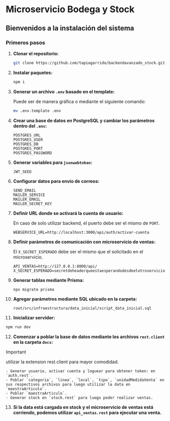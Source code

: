 # Microservicio Bodega y Stock

## Bienvenidos a la instalación del sistema

### Primeros pasos

1. **Clonar el repositorio:**

   ```bash
   git clone https://github.com/tapiagarrido/backendavanzado_stock.git
   ```

2. **Instalar paquetes:**

   ```bash
   npm i
   ```

3. **Generar un archivo `.env` basado en el template:**

   Puede ser de manera gráfica o mediante el siguiente comando:

   ```bash
   mv .env.template .env
   ```

4. **Crear una base de datos en PostgreSQL y cambiar los parámetros dentro del `.env`:**

   ```env
   POSTGRES_URL
   POSTGRES_USER
   POSTGRES_DB
   POSTGRES_PORT
   POSTGRES_PASSWORD
   ```

5. **Generar variables para `jsonwebtoken`:**

   ```env
   JWT_SEED
   ```

6. **Configurar datos para envío de correos:**

   ```env
   SEND_EMAIL
   MAILER_SERVICE
   MAILER_EMAIL
   MAILER_SECRET_KEY
   ```

7. **Definir URL donde se activará la cuenta de usuario:**

   En caso de solo utilizar backend, el puerto debe ser el mismo de `PORT`.

   ```env
   WEBSERVICE_URL=http://localhost:3000/api/auth/activar-cuenta
   ```

8. **Definir parámetros de comunicación con microservicio de ventas:**

   El `X_SECRET_ESPERADO` debe ser el mismo que el solicitado en el microservicio.

   ```env
   API_VENTAS=http://127.0.0.1:8000/api/
   X_SECRET_ESPERADO=secretdeheaderqueestaesperandodesdeelotroservicio
   ```

9. **Generar tablas mediante Prisma:**

   ```bash
   npx migrate prisma
   ```

10. **Agregar parámetros mediante SQL ubicado en la carpeta:**

    `root/src/infraestructura/data_inicial/script_data_inicial.sql`

11. **Inicializar servidor:**

   ```bash
   npm run dev
   ```

12. **Comenzar a poblar la base de datos mediante los archivos `rest.client` en la carpeta `docs`:**

> [!IMPORTANT]
> utilizar la extension rest.client para mayor comodidad.

    - Generar usuario, activar cuenta y loguear para obtener token: en `auth.rest`.
    - Poblar `categoria`, `linea`, `local`, `tipo`, `unidadMedidaVenta` en sus respectivos archivos para luego utilizar la data en `maestraArticulo`.
    - Poblar `maestraArticulo`.
    - Generar stock en `stock.rest` para luego poder realizar ventas.

13. **Si la data está cargada en stock y el microservicio de ventas está corriendo, podemos utilizar `api_ventas.rest` para ejecutar una venta.**

